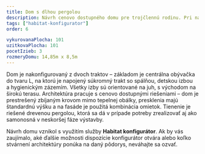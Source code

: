 ```yaml
---
title: Dom s dlhou pergolou
description: Návrh cenovo dostupného domu pre trojčlennú rodinu. Pri návrhu v Habitat konfigurátore sme kládli dôraz na architektonické prvky s jednoduchou realizáciou a menším zaťažením rozpočtu. Dom pred prehrievaním chráni drevená pergola, ktorej rozmery boli pri konfigurácii na pozemok presne vypočítané - tak, aby v lete tienila vysoké slnko a v zime ho naopak vpustila do interiéru.
tags: ["habitat-konfigurator"]
order: 6

vykurovanaPlocha: 101
uzitkovaPlocha: 101
pocetIzieb: 3
rozmeryDomu: 14,85m x 8,5m
---
```


Dom je nakonfigurovaný z dvoch traktov – základom je centrálna obývačka do tvaru L, na ktorú je napojený súkromný trakt so spálňou, detskou izbou a hygienickým zázemím. Všetky izby sú orientované na juh, s východom na širokú terasu. Architektúra pracuje s cenovo dostupnými riešeniami – dom je prestrešený zbíjaným krovom mimo tepelnej obálky, presklenia majú štandardnú výšku a na fasáde je použitá kombinácia omietok. Tienenie je riešené drevenou pergolou, ktorá sa dá v prípade potreby zrealizovať aj ako samonosná v neskoršej fáze výstavby.

Návrh domu vznikol s využitím služby <strong>Habitat konfigurátor</strong>. Ak by vás zaujímalo, aké ďalšie možnosti dispozície konfigurátor otvára alebo koľko stvárnení architektúry ponúka na daný pôdorys, neváhajte sa ozvať.

